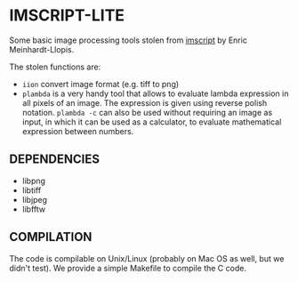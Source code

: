 IMSCRIPT-LITE
=============

Some basic image processing tools stolen from
[imscript](https://github.com/mnhrdt/imscript) by Enric Meinhardt-Llopis.

The stolen functions are:
- `iion` convert image format (e.g. tiff to png)
- `plambda` is a very handy tool that allows to evaluate lambda expression in
all pixels of an image. The expression is given using reverse polish notation. `plambda -c` can also be 
used without requiring an image as input, in which it can be used as a
calculator, to evaluate mathematical expression between numbers.

DEPENDENCIES
------------

- libpng
- libtiff
- libjpeg
- libfftw

COMPILATION
-----------

The code is compilable on Unix/Linux (probably on Mac OS as well, but we didn't test). 
We provide a simple Makefile to compile the C code.

